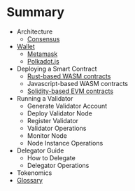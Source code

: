 # Summary

- Architecture
  - [Consensus](docs/consensus.md)
- [Wallet](docs/wallet.md)
  - [Metamask](docs/metamask.md)
  - [Polkadot.js](docs/polkadotjs.md)
- Deploying a Smart Contract
  - [Rust-based WASM contracts](docs/how_to_deploy_rust.md)
  - Javascript-based WASM contracts
  - [Solidity-based EVM contracts](docs/how_to_deploy_solidity.md)
- Running a Validator
  - Generate Validator Account
  - Deploy Validator Node
  - Register Validator
  - Validator Operations
  - Monitor Node
  - Node Instance Operations
- Delegator Guide
  - How to Delegate
  - Delegator Operations
- Tokenomics
- [Glossary](docs/glossary.md)
